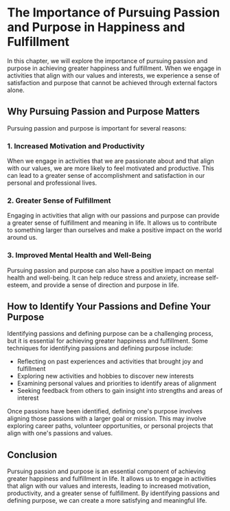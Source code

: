 The Importance of Pursuing Passion and Purpose in Happiness and Fulfillment
====================================================================================================================

In this chapter, we will explore the importance of pursuing passion and purpose in achieving greater happiness and fulfillment. When we engage in activities that align with our values and interests, we experience a sense of satisfaction and purpose that cannot be achieved through external factors alone.

Why Pursuing Passion and Purpose Matters
----------------------------------------

Pursuing passion and purpose is important for several reasons:

### 1. Increased Motivation and Productivity

When we engage in activities that we are passionate about and that align with our values, we are more likely to feel motivated and productive. This can lead to a greater sense of accomplishment and satisfaction in our personal and professional lives.

### 2. Greater Sense of Fulfillment

Engaging in activities that align with our passions and purpose can provide a greater sense of fulfillment and meaning in life. It allows us to contribute to something larger than ourselves and make a positive impact on the world around us.

### 3. Improved Mental Health and Well-Being

Pursuing passion and purpose can also have a positive impact on mental health and well-being. It can help reduce stress and anxiety, increase self-esteem, and provide a sense of direction and purpose in life.

How to Identify Your Passions and Define Your Purpose
-----------------------------------------------------

Identifying passions and defining purpose can be a challenging process, but it is essential for achieving greater happiness and fulfillment. Some techniques for identifying passions and defining purpose include:

* Reflecting on past experiences and activities that brought joy and fulfillment
* Exploring new activities and hobbies to discover new interests
* Examining personal values and priorities to identify areas of alignment
* Seeking feedback from others to gain insight into strengths and areas of interest

Once passions have been identified, defining one's purpose involves aligning those passions with a larger goal or mission. This may involve exploring career paths, volunteer opportunities, or personal projects that align with one's passions and values.

Conclusion
----------

Pursuing passion and purpose is an essential component of achieving greater happiness and fulfillment in life. It allows us to engage in activities that align with our values and interests, leading to increased motivation, productivity, and a greater sense of fulfillment. By identifying passions and defining purpose, we can create a more satisfying and meaningful life.
